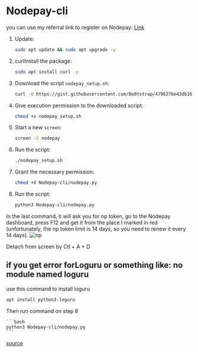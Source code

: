 # Nodepay-cli

you can use my referral link to register on Nodepay: [Link](https://app.nodepay.ai/register?ref=QQ51zuerWUH82iS)

1. Update:

    ```bash
    sudo apt update && sudo apt upgrade -y
    ```

2. curlInstall the package:

    ```bash
    sudo apt install curl -y
    ```

3. Download the script `nodepay_setup.sh`:

    ```bash
    curl -O https://gist.githubusercontent.com/Bo0tstrap/479627be43db165b4016291ff76ea2f1/raw/eed5ade7f5aee685db1fd50ddbe60c324e209cf8/nodepay_setup.sh
    ```

4. Give execution permission to the downloaded script:

    ```bash
    chmod +x nodepay_setup.sh
    ```

5. Start a new `screen`:

    ```bash
    screen -S nodepay
    ```

6. Run the script:

    ```bash
    ./nodepay_setup.sh
    ```
7. Grant the necessary permission:

    ```bash
    chmod +X Nodepay-cli/nodepay.py
    ```

8. Run the script:

    ```bash
    python3 Nodepay-cli/nodepay.py
    ```

In the last command, it will ask you for np token, go to the Nodepay dashboard, press F12 and get it from the place I marked in red (unfortunately, the np token limit is 14 days, so you need to renew it every 14 days).
    ![np](https://github.com/user-attachments/assets/731dd642-46f2-41f4-9de5-60df7e34a1bf)

Detach from screen by Ctl + A + D

## if you get error forLoguru or something like: no module named loguru

use this command to install loguru

```bash
apt install python3-loguru
```
Then run command on step 8

    ```bash
    python3 Nodepay-cli/nodepay.py
    ```
    
  [source](https://github.com/ruesandora/Rivalz/blob/main/Nodepay-cli.md)
